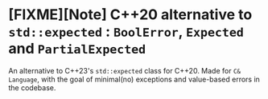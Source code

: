 # [FIXME][Note] C++20 alternative to `std::expected` : `BoolError`, `Expected` and `PartialExpected`
An alternative to C++23's `std::expected` class for C++20. Made for `C& Language`, with the goal of minimal(no) exceptions and value-based errors in the codebase.